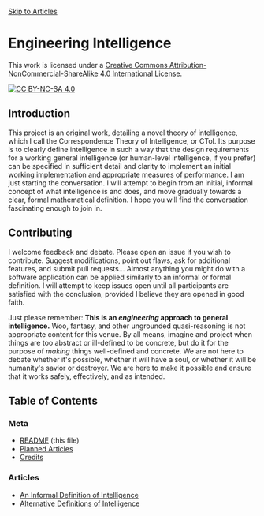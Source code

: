 [Skip to Articles](README.md#articles)

# Engineering Intelligence

This work is licensed under a
[Creative Commons Attribution-NonCommercial-ShareAlike 4.0 International License][cc-by-nc-sa].

[![CC BY-NC-SA 4.0][cc-by-nc-sa-image]][cc-by-nc-sa]


## Introduction

This project is an original work, detailing a novel theory of 
intelligence, which I call the Correspondence Theory of
Intelligence, or CToI. Its purpose is to clearly define 
intelligence in such a way that the design requirements for a 
working general intelligence (or human-level intelligence, if 
you prefer) can be specified in sufficient detail and clarity 
to implement an initial working implementation and appropriate 
measures of performance. I am just starting the conversation. 
I will attempt to begin from an initial, informal concept of 
what intelligence is and does, and move gradually towards a
clear, formal mathematical definition. I hope you will find 
the conversation fascinating enough to join in.


## Contributing

I welcome feedback and debate. Please open an issue if you 
wish to contribute. Suggest modifications, point out flaws,
ask for additional features, and submit pull requests... Almost
anything you might do with a software application can be
applied similarly to an informal or formal definition. I 
will attempt to keep issues open until all participants are
satisfied with the conclusion, provided I believe they are
opened in good faith.

Just please remember: **This is an *engineering* approach 
to general intelligence.** Woo, fantasy, and other 
ungrounded quasi-reasoning is not appropriate content for 
this venue. By all means, imagine and project when
things are too abstract or ill-defined to be concrete, but
do it for the purpose of *making* things well-defined and
concrete. We are not here to debate whether it's possible,
whether it will have a soul, or whether it will be humanity's
savior or destroyer. We are here to make it possible and ensure
that it works safely, effectively, and as intended.


## Table of Contents

### Meta

* [README](README.md)  (this file) 
* [Planned Articles](PlannedArticles.md)
* [Credits](Credits.md)


### Articles
* [An Informal Definition of Intelligence](Articles/AnInformalDefinitionOfIntelligence.md)
* [Alternative Definitions of Intelligence](Articles/AlternativeDefinitionsOfIntelligence.md)




[cc-by-nc-sa]: http://creativecommons.org/licenses/by-nc-sa/4.0/
[cc-by-nc-sa-image]: https://licensebuttons.net/l/by-nc-sa/4.0/88x31.png
